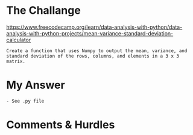 # The Challange

https://www.freecodecamp.org/learn/data-analysis-with-python/data-analysis-with-python-projects/mean-variance-standard-deviation-calculator

```
Create a function that uses Numpy to output the mean, variance, and standard deviation of the rows, columns, and elements in a 3 x 3 matrix.
```

# My Answer

```
- See .py file
```

# Comments & Hurdles
